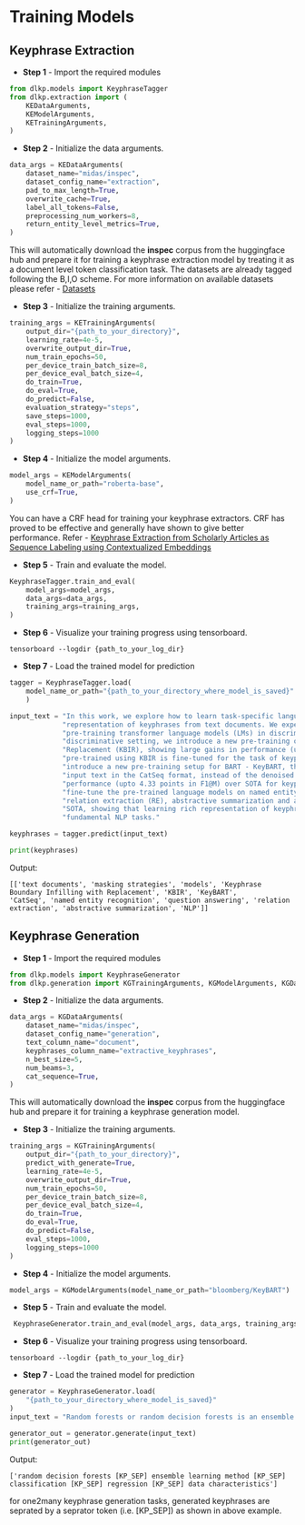 # Training Models

## Keyphrase Extraction

* **Step 1** - Import the required modules

```python
from dlkp.models import KeyphraseTagger
from dlkp.extraction import (
    KEDataArguments,
    KEModelArguments,
    KETrainingArguments,
)
```

* **Step 2** - Initialize the data arguments.

```python
data_args = KEDataArguments(
    dataset_name="midas/inspec",
    dataset_config_name="extraction",
    pad_to_max_length=True,
    overwrite_cache=True,
    label_all_tokens=False,
    preprocessing_num_workers=8,
    return_entity_level_metrics=True,
)
```

This will automatically download the **inspec** corpus from the huggingface hub and prepare it for training a keyphrase 
extraction model by treating it as a document level token classification task. The datasets are already tagged following
the B,I,O scheme. For more information on available datasets please refer - [Datasets](/DATASETS.md)

* **Step 3** - Initialize the training arguments.

```python
training_args = KETrainingArguments(
    output_dir="{path_to_your_directory}",
    learning_rate=4e-5,
    overwrite_output_dir=True,
    num_train_epochs=50,
    per_device_train_batch_size=8,
    per_device_eval_batch_size=4,
    do_train=True,
    do_eval=True,
    do_predict=False,
    evaluation_strategy="steps",
    save_steps=1000,
    eval_steps=1000,
    logging_steps=1000
)
```

* **Step 4** - Initialize the model arguments.

```python
model_args = KEModelArguments(
    model_name_or_path="roberta-base",
    use_crf=True,
)
```

You can have a CRF head for training your keyphrase extractors. CRF has proved to be effective and generally have shown
to give better performance. Refer - [Keyphrase Extraction from Scholarly Articles as Sequence Labeling using
Contextualized Embeddings](https://arxiv.org/pdf/1910.08840.pdf)

* **Step 5** - Train and evaluate the model.

```python
KeyphraseTagger.train_and_eval(
    model_args=model_args,
    data_args=data_args,
    training_args=training_args,
)
```

* **Step 6** - Visualize your training progress using tensorboard.

```commandline
tensorboard --logdir {path_to_your_log_dir}
```

* **Step 7** - Load the trained model for prediction
```python
tagger = KeyphraseTagger.load(
    model_name_or_path="{path_to_your_directory_where_model_is_saved}"
    )

input_text = "In this work, we explore how to learn task-specific language models aimed towards learning rich " \
             "representation of keyphrases from text documents. We experiment with different masking strategies for " \
             "pre-training transformer language models (LMs) in discriminative as well as generative settings. In the " \
             "discriminative setting, we introduce a new pre-training objective - Keyphrase Boundary Infilling with " \
             "Replacement (KBIR), showing large gains in performance (upto 9.26 points in F1) over SOTA, when LM " \
             "pre-trained using KBIR is fine-tuned for the task of keyphrase extraction. In the generative setting, we " \
             "introduce a new pre-training setup for BART - KeyBART, that reproduces the keyphrases related to the " \
             "input text in the CatSeq format, instead of the denoised original input. This also led to gains in " \
             "performance (upto 4.33 points in F1@M) over SOTA for keyphrase generation. Additionally, we also " \
             "fine-tune the pre-trained language models on named entity recognition (NER), question answering (QA), " \
             "relation extraction (RE), abstractive summarization and achieve comparable performance with that of the " \
             "SOTA, showing that learning rich representation of keyphrases is indeed beneficial for many other " \
             "fundamental NLP tasks."

keyphrases = tagger.predict(input_text)

print(keyphrases)
```

Output:
```commandline
[['text documents', 'masking strategies', 'models', 'Keyphrase Boundary Infilling with Replacement', 'KBIR', 'KeyBART', 
'CatSeq', 'named entity recognition', 'question answering', 'relation extraction', 'abstractive summarization', 'NLP']]
```

## Keyphrase Generation

* **Step 1** - Import the required modules
```python
from dlkp.models import KeyphraseGenerator
from dlkp.generation import KGTrainingArguments, KGModelArguments, KGDataArguments
```

* **Step 2** - Initialize the data arguments.

```python
data_args = KGDataArguments(
    dataset_name="midas/inspec",
    dataset_config_name="generation",
    text_column_name="document",
    keyphrases_column_name="extractive_keyphrases",
    n_best_size=5,
    num_beams=3,
    cat_sequence=True,
)
```

This will automatically download the **inspec** corpus from the huggingface hub and prepare it for training a keyphrase 
generation model.

* **Step 3** - Initialize the training arguments.

```python
training_args = KGTrainingArguments(
    output_dir="{path_to_your_directory}",
    predict_with_generate=True,
    learning_rate=4e-5,
    overwrite_output_dir=True,
    num_train_epochs=50,
    per_device_train_batch_size=8,
    per_device_eval_batch_size=4,
    do_train=True,
    do_eval=True,
    do_predict=False,
    eval_steps=1000,
    logging_steps=1000
)
```
* **Step 4** - Initialize the model arguments.

```python
model_args = KGModelArguments(model_name_or_path="bloomberg/KeyBART")
```

* **Step 5** - Train and evaluate the model.

```python
 KeyphraseGenerator.train_and_eval(model_args, data_args, training_args)

```
* **Step 6** - Visualize your training progress using tensorboard.

```commandline
tensorboard --logdir {path_to_your_log_dir}
```

* **Step 7** - Load the trained model for prediction
```python
generator = KeyphraseGenerator.load(
    "{path_to_your_directory_where_model_is_saved}"
)
input_text = "Random forests or random decision forests is an ensemble learning method for classification, regression and other tasks that operates by constructing a multitude of decision trees at training time. For classification tasks, the output of the random forest is the class selected by most trees. For regression tasks, the mean or average prediction of the individual trees is returned. Random decision forests correct for decision trees' habit of overfitting to their training set.Random forests generally outperform decision trees, but their accuracy is lower than gradient boosted trees. However, data characteristics can affect their performance."

generator_out = generator.generate(input_text)
print(generator_out)
```
Output:
```commandline
['random decision forests [KP_SEP] ensemble learning method [KP_SEP] classification [KP_SEP] regression [KP_SEP] data characteristics']
```

for one2many keyphrase generation tasks, generated keyphrases are seprated by a seprator token (i.e. [KP_SEP]) as shown in above example. 


